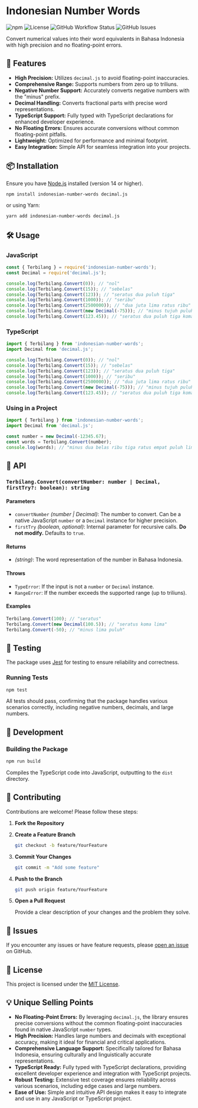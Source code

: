 # Indonesian Number Words

![npm](https://img.shields.io/npm/v/indonesian-number-words)
![License](https://img.shields.io/npm/l/indonesian-number-words)
![GitHub Workflow Status](https://img.shields.io/github/actions/workflow/status/azizrosyid/indonesian-number-words/nodejs.yml?branch=main)
![GitHub Issues](https://img.shields.io/github/issues/azizrosyid/indonesian-number-words)

Convert numerical values into their word equivalents in Bahasa Indonesia with high precision and no floating-point errors.

## 🚀 Features

- **High Precision:** Utilizes `decimal.js` to avoid floating-point inaccuracies.
- **Comprehensive Range:** Supports numbers from zero up to triliuns.
- **Negative Number Support:** Accurately converts negative numbers with the "minus" prefix.
- **Decimal Handling:** Converts fractional parts with precise word representations.
- **TypeScript Support:** Fully typed with TypeScript declarations for enhanced developer experience.
- **No Floating Errors:** Ensures accurate conversions without common floating-point pitfalls.
- **Lightweight:** Optimized for performance and minimal footprint.
- **Easy Integration:** Simple API for seamless integration into your projects.

## 📦 Installation

Ensure you have [Node.js](https://nodejs.org/) installed (version 14 or higher).

```bash
npm install indonesian-number-words decimal.js
```

or using Yarn:

```bash
yarn add indonesian-number-words decimal.js
```

## 🛠 Usage

### **JavaScript**

```javascript
const { Terbilang } = require('indonesian-number-words');
const Decimal = require('decimal.js');

console.log(Terbilang.Convert(0)); // "nol"
console.log(Terbilang.Convert(15)); // "sebelas"
console.log(Terbilang.Convert(123)); // "seratus dua puluh tiga"
console.log(Terbilang.Convert(1000)); // "seribu"
console.log(Terbilang.Convert(2500000)); // "dua juta lima ratus ribu"
console.log(Terbilang.Convert(new Decimal(-75))); // "minus tujuh puluh lima"
console.log(Terbilang.Convert(123.45)); // "seratus dua puluh tiga koma empat lima"
```

### **TypeScript**

```typescript
import { Terbilang } from 'indonesian-number-words';
import Decimal from 'decimal.js';

console.log(Terbilang.Convert(0)); // "nol"
console.log(Terbilang.Convert(15)); // "sebelas"
console.log(Terbilang.Convert(123)); // "seratus dua puluh tiga"
console.log(Terbilang.Convert(1000)); // "seribu"
console.log(Terbilang.Convert(2500000)); // "dua juta lima ratus ribu"
console.log(Terbilang.Convert(new Decimal(-75))); // "minus tujuh puluh lima"
console.log(Terbilang.Convert(123.45)); // "seratus dua puluh tiga koma empat lima"
```

### **Using in a Project**

```typescript
import { Terbilang } from 'indonesian-number-words';
import Decimal from 'decimal.js';

const number = new Decimal(-12345.67);
const words = Terbilang.Convert(number);
console.log(words); // "minus dua belas ribu tiga ratus empat puluh lima koma enam tujuh"
```

## 📖 API

### `Terbilang.Convert(convertNumber: number | Decimal, firstTry?: boolean): string`

#### **Parameters**

- `convertNumber` *(number | Decimal)*: The number to convert. Can be a native JavaScript `number` or a `Decimal` instance for higher precision.
- `firstTry` *(boolean, optional)*: Internal parameter for recursive calls. **Do not modify.** Defaults to `true`.

#### **Returns**

- *(string)*: The word representation of the number in Bahasa Indonesia.

#### **Throws**

- `TypeError`: If the input is not a `number` or `Decimal` instance.
- `RangeError`: If the number exceeds the supported range (up to triliuns).

#### **Examples**

```typescript
Terbilang.Convert(100); // "seratus"
Terbilang.Convert(new Decimal(100.5)); // "seratus koma lima"
Terbilang.Convert(-50); // "minus lima puluh"
```

## 🧪 Testing

The package uses [Jest](https://jestjs.io/) for testing to ensure reliability and correctness.

### **Running Tests**

```bash
npm test
```

All tests should pass, confirming that the package handles various scenarios correctly, including negative numbers, decimals, and large numbers.

## 🔧 Development

### **Building the Package**

```bash
npm run build
```

Compiles the TypeScript code into JavaScript, outputting to the `dist` directory.

## 📝 Contributing

Contributions are welcome! Please follow these steps:

1. **Fork the Repository**

2. **Create a Feature Branch**

   ```bash
   git checkout -b feature/YourFeature
   ```

3. **Commit Your Changes**

   ```bash
   git commit -m "Add some feature"
   ```

4. **Push to the Branch**

   ```bash
   git push origin feature/YourFeature
   ```

5. **Open a Pull Request**

   Provide a clear description of your changes and the problem they solve.

## 🐞 Issues

If you encounter any issues or have feature requests, please [open an issue](https://github.com/azizrosyid/indonesian-number-words/issues) on GitHub.

## 📄 License

This project is licensed under the [MIT License](LICENSE).

## 💡 Unique Selling Points

- **No Floating-Point Errors:** By leveraging `decimal.js`, the library ensures precise conversions without the common floating-point inaccuracies found in native JavaScript `number` types.
- **High Precision:** Handles large numbers and decimals with exceptional accuracy, making it ideal for financial and critical applications.
- **Comprehensive Language Support:** Specifically tailored for Bahasa Indonesia, ensuring culturally and linguistically accurate representations.
- **TypeScript Ready:** Fully typed with TypeScript declarations, providing excellent developer experience and integration with TypeScript projects.
- **Robust Testing:** Extensive test coverage ensures reliability across various scenarios, including edge cases and large numbers.
- **Ease of Use:** Simple and intuitive API design makes it easy to integrate and use in any JavaScript or TypeScript project.
